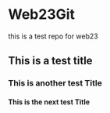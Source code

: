 # Web23Git
this is a test repo for web23 

## This is a test title

### This is another test Title

#### This is the next test Title